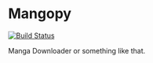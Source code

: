 Mangopy
=======

[![Build Status](https://travis-ci.org/CristinaSilvaEng/Mangopi.svg?branch=feature%2Fweb-crawler)](https://travis-ci.org/CristinaSilvaEng/Mangopi)

Manga Downloader or something like that.
